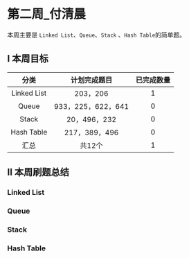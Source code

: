 # 第二周_付清晨

本周主要是 `Linked List`、`Queue`、`Stack` 、`Hash Table`的简单题。

## I 本周目标

|    分类     |    计划完成题目    | 已完成数量 |
| :---------: | :----------------: | :--------: |
| Linked List |      203，206      |     1      |
|    Queue    | 933，225，622，641 |     0      |
|    Stack    |    20，496，232    |     0      |
| Hash Table  |   217，389，496    |     0      |
|    汇总     |       共12个       |     1      |

## II 本周刷题总结

### Linked List

### Queue

### Stack

### Hash Table
